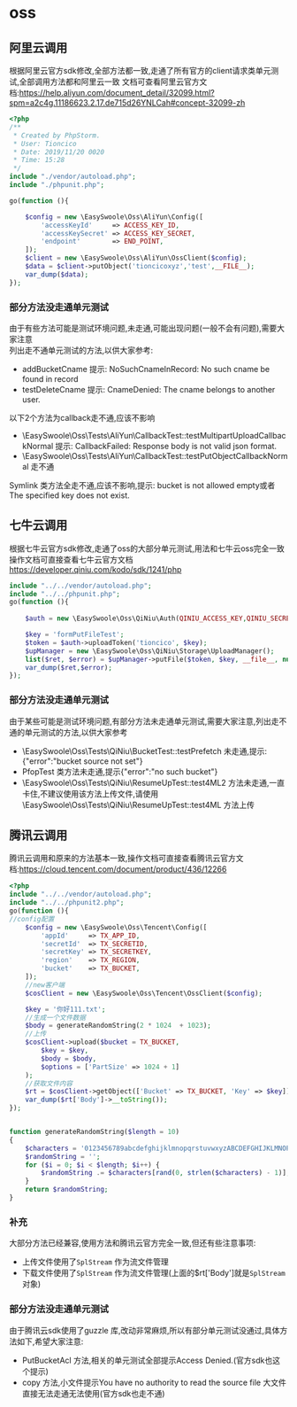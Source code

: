 # oss

## 阿里云调用
根据阿里云官方sdk修改,全部方法都一致,走通了所有官方的client请求类单元测试,全部调用方法都和阿里云一致
文档可查看阿里云官方文档:https://help.aliyun.com/document_detail/32099.html?spm=a2c4g.11186623.2.17.de715d26YNLCah#concept-32099-zh
```php
<?php
/**
 * Created by PhpStorm.
 * User: Tioncico
 * Date: 2019/11/20 0020
 * Time: 15:28
 */
include "./vendor/autoload.php";
include "./phpunit.php";

go(function (){

    $config = new \EasySwoole\Oss\AliYun\Config([
        'accessKeyId'     => ACCESS_KEY_ID,
        'accessKeySecret' => ACCESS_KEY_SECRET,
        'endpoint'        => END_POINT,
    ]);
    $client = new \EasySwoole\Oss\AliYun\OssClient($config);
    $data = $client->putObject('tioncicoxyz','test',__FILE__);
    var_dump($data);
});
```
### 部分方法没走通单元测试
由于有些方法可能是测试环境问题,未走通,可能出现问题(一般不会有问题),需要大家注意  
列出走不通单元测试的方法,以供大家参考:
- addBucketCname 提示: NoSuchCnameInRecord: No such cname be found in record
- testDeleteCname 提示: CnameDenied: The cname belongs to another user.

以下2个方法为callback走不通,应该不影响
- \EasySwoole\Oss\Tests\AliYun\CallbackTest::testMultipartUploadCallbackNormal 提示: CallbackFailed: Response body is not valid json format.
- \EasySwoole\Oss\Tests\AliYun\CallbackTest::testPutObjectCallbackNormal 走不通 

Symlink 类方法全走不通,应该不影响,提示: bucket is not allowed empty或者The specified key does not exist.


## 七牛云调用
根据七牛云官方sdk修改,走通了oss的大部分单元测试,用法和七牛云oss完全一致
操作文档可直接查看七牛云官方文档 https://developer.qiniu.com/kodo/sdk/1241/php

```php
include "../../vendor/autoload.php";
include "../../phpunit.php";
go(function (){
    
    $auth = new \EasySwoole\Oss\QiNiu\Auth(QINIU_ACCESS_KEY,QINIU_SECRET_KEY);

    $key = 'formPutFileTest';
    $token = $auth->uploadToken('tioncico', $key);
    $upManager = new \EasySwoole\Oss\QiNiu\Storage\UploadManager();
    list($ret, $error) = $upManager->putFile($token, $key, __file__, null, 'text/plain', null);
    var_dump($ret,$error);
});
```
### 部分方法没走通单元测试
由于某些可能是测试环境问题,有部分方法未走通单元测试,需要大家注意,列出走不通的单元测试的方法,以供大家参考
- \EasySwoole\Oss\Tests\QiNiu\BucketTest::testPrefetch 未走通,提示:{"error":"bucket source not set"}
- PfopTest 类方法未走通,提示{"error":"no such bucket"} 
- \EasySwoole\Oss\Tests\QiNiu\ResumeUpTest::test4ML2 方法未走通,一直卡住,不建议使用该方法上传文件,请使用 \EasySwoole\Oss\Tests\QiNiu\ResumeUpTest::test4ML  方法上传


## 腾讯云调用
腾讯云调用和原来的方法基本一致,操作文档可直接查看腾讯云官方文档:https://cloud.tencent.com/document/product/436/12266
```php
<?php
include "../../vendor/autoload.php";
include "../../phpunit2.php";
go(function (){
//config配置
    $config = new \EasySwoole\Oss\Tencent\Config([
        'appId'     => TX_APP_ID,
        'secretId'  => TX_SECRETID,
        'secretKey' => TX_SECRETKEY,
        'region'    => TX_REGION,
        'bucket'    => TX_BUCKET,
    ]);
    //new客户端
    $cosClient = new \EasySwoole\Oss\Tencent\OssClient($config);

    $key = '你好111.txt';
    //生成一个文件数据
    $body = generateRandomString(2 * 1024  + 1023);
    //上传
    $cosClient->upload($bucket = TX_BUCKET,
        $key = $key,
        $body = $body,
        $options = ['PartSize' => 1024 + 1]
    );
    //获取文件内容
    $rt = $cosClient->getObject(['Bucket' => TX_BUCKET, 'Key' => $key]);
    var_dump($rt['Body']->__toString());
});


function generateRandomString($length = 10)
{
    $characters = '0123456789abcdefghijklmnopqrstuvwxyzABCDEFGHIJKLMNOPQRSTUVWXYZ';
    $randomString = '';
    for ($i = 0; $i < $length; $i++) {
        $randomString .= $characters[rand(0, strlen($characters) - 1)];
    }
    return $randomString;
}
```

### 补充
大部分方法已经兼容,使用方法和腾讯云官方完全一致,但还有些注意事项:
- 上传文件使用了`SplStream` 作为流文件管理
- 下载文件使用了`SplStream` 作为流文件管理(上面的$rt['Body']就是`SplStream`对象)

### 部分方法没走通单元测试
由于腾讯云sdk使用了guzzle 库,改动非常麻烦,所以有部分单元测试没通过,具体方法如下,希望大家注意:
- PutBucketAcl 方法,相关的单元测试全部提示Access Denied.(官方sdk也这个提示)
- copy 方法,小文件提示You have no authority to read the source file  大文件直接无法走通无法使用(官方sdk也走不通)

